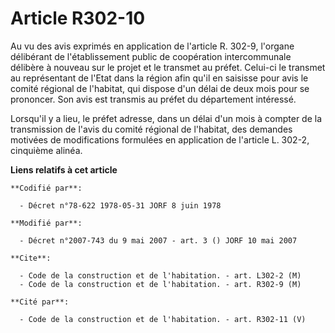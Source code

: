 # Article R302-10

Au vu des avis exprimés en application de l'article R. 302-9, l'organe délibérant de l'établissement public de coopération
intercommunale délibère à nouveau sur le projet et le transmet au préfet. Celui-ci le transmet au représentant de l'Etat dans
la région afin qu'il en saisisse pour avis le comité régional de l'habitat, qui dispose d'un délai de deux mois pour se
prononcer. Son avis est transmis au préfet du département intéressé.

Lorsqu'il y a lieu, le préfet adresse, dans un délai d'un mois à compter de la transmission de l'avis du comité régional de
l'habitat, des demandes motivées de modifications formulées en application de l'article L. 302-2, cinquième alinéa.

**Liens relatifs à cet article**

	**Codifié par**:

	  - Décret n°78-622 1978-05-31 JORF 8 juin 1978

	**Modifié par**:

	  - Décret n°2007-743 du 9 mai 2007 - art. 3 () JORF 10 mai 2007

	**Cite**:

	  - Code de la construction et de l'habitation. - art. L302-2 (M)
	  - Code de la construction et de l'habitation. - art. R302-9 (M)

	**Cité par**:

	  - Code de la construction et de l'habitation. - art. R302-11 (V)
